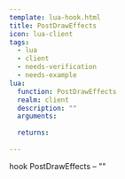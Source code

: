 ```yaml
---
template: lua-hook.html
title: PostDrawEffects
icon: lua-client
tags:
  - lua
  - client
  - needs-verification
  - needs-example
lua:
  function: PostDrawEffects
  realm: client
  description: ""
  arguments:
  
  returns:
    
---
```


<div class="lua__search__keywords">
hook PostDrawEffects &#x2013; ""
</div>
